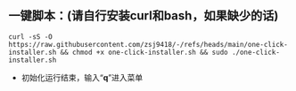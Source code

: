 ## 一键脚本：(请自行安装curl和bash，如果缺少的话)
```
curl -sS -O https://raw.githubusercontent.com/zsj9418/-/refs/heads/main/one-click-installer.sh && chmod +x one-click-installer.sh && sudo ./one-click-installer.sh
```
- 初始化运行结束，输入“**q**”进入菜单

